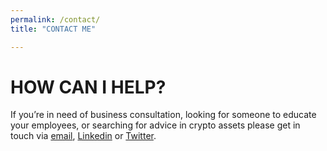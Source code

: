 ```yaml
---
permalink: /contact/
title: "CONTACT ME"

---
```


# HOW CAN I HELP?
If you’re in need of business consultation, looking for someone to educate your employees, or searching for advice in crypto assets please get in touch via [email](mailto:joseph.rodgers@gmail.com), [Linkedin](https://www.linkedin.com/in/jrmarketing/) or [Twitter](https://twitter.com/_joerodgers).
